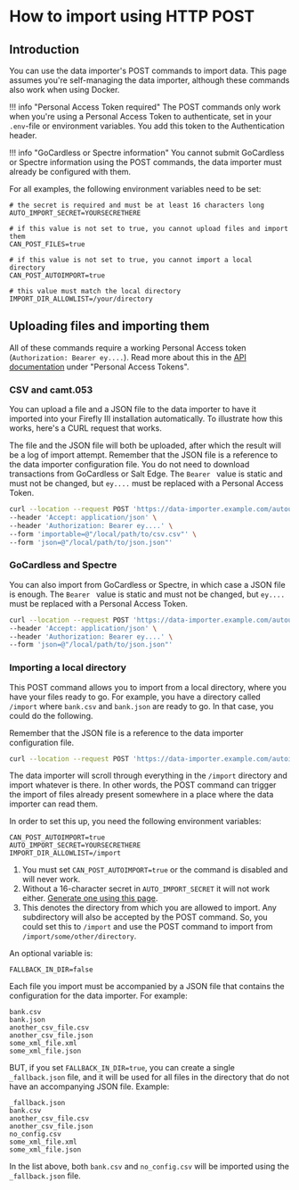 # How to import using HTTP POST

## Introduction

You can use the data importer's POST commands to import data. This page assumes you're self-managing the data importer, although these commands also work when using Docker.

!!! info "Personal Access Token required"
    The POST commands only work when you're using a Personal Access Token to authenticate, set in your `.env`-file or environment variables. You add this token to the Authentication header.

!!! info "GoCardless or Spectre information"
    You cannot submit GoCardless or Spectre information using the POST commands, the data importer must already be configured with them.

For all examples, the following environment variables need to be set:

```
# the secret is required and must be at least 16 characters long
AUTO_IMPORT_SECRET=YOURSECRETHERE

# if this value is not set to true, you cannot upload files and import them
CAN_POST_FILES=true

# if this value is not set to true, you cannot import a local directory
CAN_POST_AUTOIMPORT=true

# this value must match the local directory
IMPORT_DIR_ALLOWLIST=/your/directory
```

## Uploading files and importing them

All of these commands require a working Personal Access token (`Authorization: Bearer ey....`). Read more about this in the [API documentation](../../firefly-iii/features/api.md) under "Personal Access Tokens".

### CSV and camt.053

You can upload a file and a JSON file to the data importer to have it imported into your Firefly III installation automatically. To illustrate how this works, here's a CURL request that works.

The file and the JSON file will both be uploaded, after which the result will be a log of import attempt. Remember that the JSON file is a reference to the data importer configuration file. You do not need to download transactions from GoCardless or Salt Edge. The `Bearer ` value is static and must not be changed, but `ey....` must be replaced with a Personal Access Token.

```bash
curl --location --request POST 'https://data-importer.example.com/autoupload?secret=YOURSECRETHERE' \
--header 'Accept: application/json' \
--header 'Authorization: Bearer ey....' \
--form 'importable=@"/local/path/to/csv.csv"' \
--form 'json=@"/local/path/to/json.json"'
```

### GoCardless and Spectre

You can also import from GoCardless or Spectre, in which case a JSON file is enough. The `Bearer ` value is static and must not be changed, but `ey....` must be replaced with a Personal Access Token.

```bash
curl --location --request POST 'https://data-importer.example.com/autoupload?secret=YOURSECRETHERE' \
--header 'Accept: application/json' \
--header 'Authorization: Bearer ey....' \
--form 'json=@"/local/path/to/json.json"'
```

### Importing a local directory

This POST command allows you to import from a local directory, where you have your files ready to go. For example, you have a directory called `/import` where `bank.csv` and `bank.json` are ready to go. In that case, you could do the following.

Remember that the JSON file is a reference to the data importer configuration file.

```bash
curl --location --request POST 'https://data-importer.example.com/autoimport?directory=/import&secret=YOURSECRETHERE'
```

The data importer will scroll through everything in the `/import` directory and import whatever is there. In other words, the POST command can trigger the import of files already present somewhere in a place where the data importer can read them.

In order to set this up, you need the following environment variables:

```
CAN_POST_AUTOIMPORT=true
AUTO_IMPORT_SECRET=YOURSECRETHERE
IMPORT_DIR_ALLOWLIST=/import
```

1. You must set `CAN_POST_AUTOIMPORT=true` or the command is disabled and will never work.
2. Without a 16-character secret in `AUTO_IMPORT_SECRET` it will not work either. [Generate one using this page](https://www.random.org/passwords/?num=1&len=16&format=html&rnd=new).
3. This denotes the directory from which you are allowed to import. Any subdirectory will also be accepted by the POST command. So, you could set this to `/import` and use the POST command to import from `/import/some/other/directory`.

An optional variable is:

```
FALLBACK_IN_DIR=false
```

Each file you import must be accompanied by a JSON file that contains the configuration for the data importer. For example:

```
bank.csv
bank.json
another_csv_file.csv
another_csv_file.json
some_xml_file.xml
some_xml_file.json
```

BUT, if you set `FALLBACK_IN_DIR=true`, you can create a single `_fallback.json` file, and it will be used for all files in the directory that do not have an accompanying JSON file. Example:

```
_fallback.json
bank.csv
another_csv_file.csv
another_csv_file.json
no_config.csv
some_xml_file.xml
some_xml_file.json
```

In the list above, both `bank.csv` and `no_config.csv` will be imported using the `_fallback.json` file.
